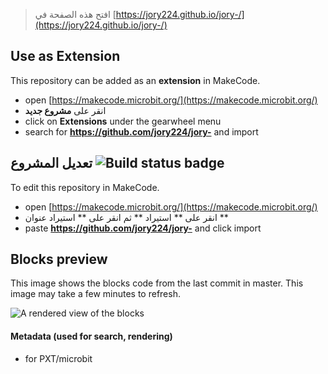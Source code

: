 
> افتح هذه الصفحة في [https://jory224.github.io/jory-/](https://jory224.github.io/jory-/)

## Use as Extension

This repository can be added as an **extension** in MakeCode.

* open [https://makecode.microbit.org/](https://makecode.microbit.org/)
* انقر على **مشروع جديد**
* click on **Extensions** under the gearwheel menu
* search for **https://github.com/jory224/jory-** and import

## تعديل المشروع ![Build status badge](https://github.com/jory224/jory-/workflows/MakeCode/badge.svg)

To edit this repository in MakeCode.

* open [https://makecode.microbit.org/](https://makecode.microbit.org/)
* انقر على ** استيراد ** ثم انقر على ** استيراد عنوان **
* paste **https://github.com/jory224/jory-** and click import

## Blocks preview

This image shows the blocks code from the last commit in master.
This image may take a few minutes to refresh.

![A rendered view of the blocks](https://github.com/jory224/jory-/raw/master/.github/makecode/blocks.png)

#### Metadata (used for search, rendering)

* for PXT/microbit
<script src="https://makecode.com/gh-pages-embed.js"></script><script>makeCodeRender("{{ site.makecode.home_url }}", "{{ site.github.owner_name }}/{{ site.github.repository_name }}");</script>
